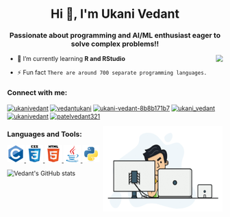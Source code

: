 <h1 align="center">Hi 👋, I'm Ukani Vedant</h1> 
<h3 align="center">Passionate about programming and AI/ML enthusiast eager to solve complex problems!!</h3><img align="right" src="https://komarev.com/ghpvc/?username=ukanivedant&color=brightgreen" />


- 🌱 I’m currently learning **R and RStudio**

- ⚡ Fun fact ` There are around 700 separate programming languages. `

<h3 align="left">Connect with me:</h3>
<p align="left">
<a href="https://dev.to/ukanivedant" target="blank"><img align="center" src="https://raw.githubusercontent.com/rahuldkjain/github-profile-readme-generator/master/src/images/icons/Social/devto.svg" alt="ukanivedant" height="30" width="40" /></a>
<a href="https://twitter.com/vedantukani" target="blank"><img align="center" src="https://raw.githubusercontent.com/rahuldkjain/github-profile-readme-generator/master/src/images/icons/Social/twitter.svg" alt="vedantukani" height="30" width="40" /></a>
<a href="https://linkedin.com/in/ukani-vedant-8b8b171b7" target="blank"><img align="center" src="https://raw.githubusercontent.com/rahuldkjain/github-profile-readme-generator/master/src/images/icons/Social/linked-in-alt.svg" alt="ukani-vedant-8b8b171b7" height="30" width="40" /></a>
<a href="https://instagram.com/ukani_vedant" target="blank"><img align="center" src="https://raw.githubusercontent.com/rahuldkjain/github-profile-readme-generator/master/src/images/icons/Social/instagram.svg" alt="ukani_vedant" height="30" width="40" /></a>
<a href="https://www.codechef.com/users/ukanivedant" target="blank"><img align="center" src="https://cdn.jsdelivr.net/npm/simple-icons@3.1.0/icons/codechef.svg" alt="ukanivedant" height="30" width="40" /></a>
<a href="https://www.hackerrank.com/patelvedant321" target="blank"><img align="center" src="https://raw.githubusercontent.com/rahuldkjain/github-profile-readme-generator/master/src/images/icons/Social/hackerrank.svg" alt="patelvedant321" height="30" width="40" /></a>
</p>

<img align="right" alt="PNG" src="https://github.com/UkaniVedant/UkaniVedant/blob/main/ukanivedant.gif" height="200" width="280" >

<h3 align="left">Languages and Tools:</h3>
<p align="left"> 
  <a href="https://www.cprogramming.com/" target="_blank" rel="noreferrer"> <img src="https://raw.githubusercontent.com/devicons/devicon/master/icons/c/c-original.svg" alt="c" width="40" height="40"/> </a> 
  <a href="https://www.w3schools.com/css/" target="_blank" rel="noreferrer"> <img src="https://raw.githubusercontent.com/devicons/devicon/master/icons/css3/css3-original-wordmark.svg" alt="css3" width="40" height="40"/> </a> <a href="https://www.w3.org/html/" target="_blank" rel="noreferrer"> <img src="https://raw.githubusercontent.com/devicons/devicon/master/icons/html5/html5-original-wordmark.svg" alt="html5" width="40" height="40"/> </a> 
  <a href="https://www.java.com" target="_blank" rel="noreferrer"> <img src="https://raw.githubusercontent.com/devicons/devicon/master/icons/java/java-original.svg" alt="java" width="40" height="40"/> </a> 
  <a href="https://www.python.org" target="_blank" rel="noreferrer"> <img src="https://raw.githubusercontent.com/devicons/devicon/master/icons/python/python-original.svg" alt="python" width="40" height="40"/> </a> </p>

![Vedant's GitHub stats](https://github-readme-stats.vercel.app/api?username=ukanivedant&theme=graywhite&show_icons=true)

